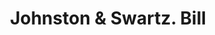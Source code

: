 ---
doi: 10.7916/D8NZ9KRW
date_other: '1880'
date_other_textual: 1880-1889
form: printed ephemera
genre:
- Invoices
name:
- Johnston & Swartz
object_in_context_url: https://biggert.cul.columbia.edu/items/view/ave_biggert_01351
subject_hierarchical_geographic:
- Allentown, Pennsylvania, United States
subject_name:
- Johnston & Swartz
title: Johnston & Swartz. Bill
sort_title: Johnston & Swartz. Bill
call_number: ave_biggert_01351
coordinates:
- 40.60166666666667,-75.47722222222222
pid: ave_biggert_01351
identifiers: ave_biggert_01351
canvas_id: ldpd:396613
permalink: "/items/ave_biggert_01351/"
layout: iiif-image-page
---